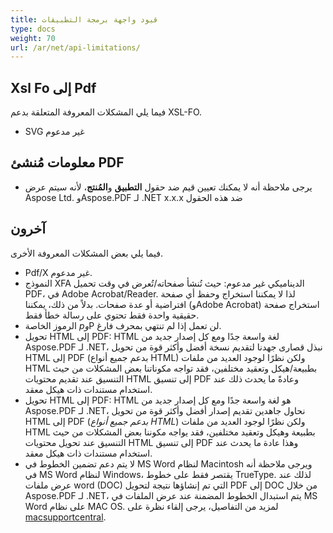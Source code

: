 ```yaml
---
title: قيود واجهة برمجة التطبيقات
type: docs
weight: 70
url: /ar/net/api-limitations/
---
```


## **Xsl Fo إلى Pdf**
فيما يلي المشكلات المعروفة المتعلقة بدعم XSL-FO.

- SVG غير مدعوم
## **معلومات مُنشئ PDF**
- يرجى ملاحظة أنه لا يمكنك تعيين قيم ضد حقول **التطبيق** و**المُنتج**، لأنه سيتم عرض Aspose Ltd. وAspose.PDF لـ .NET x.x.x ضد هذه الحقول
## **آخرون**
فيما يلي بعض المشكلات المعروفة الأخرى.

- Pdf/X غير مدعوم.
- النموذج XFA الديناميكي غير مدعوم: حيث تُنشأ صفحاته/تُعرض في وقت تحميل PDF، في Adobe Acrobat/Reader. لذا لا يمكننا استخراج وحفظ أي صفحة افتراضية أو عدة صفحات. بدلاً من ذلك، يمكننا (وAdobe Acrobat) استخراج صفحة حقيقية واحدة فقط تحتوي على رسالة خطأ فقط.
- الرموز الخاصة $p و$P لن تعمل إذا لم تنتهي بمحرف فارغ.
- تحويل HTML إلى PDF: HTML لغة واسعة جدًا ومع كل إصدار جديد من Aspose.PDF لـ .NET، نبذل قصارى جهدنا لتقديم نسخة أفضل وأكثر قوة من تحويل HTML إلى PDF (بدعم جميع أنواع HTML) ولكن نظرًا لوجود العديد من ملفات HTML بطبيعة/هيكل وتعقيد مختلفين، فقد تواجه مكوناتنا بعض المشكلات من حيث التنسيق عند تقديم محتويات HTML إلى تنسيق PDF وعادةً ما يحدث ذلك عند استخدام مستندات ذات هيكل معقد.
- تحويل HTML إلى PDF: HTML هو لغة واسعة جدًا ومع كل إصدار جديد من Aspose.PDF لـ .NET، نحاول جاهدين تقديم إصدار أفضل وأكثر قوة من تحويل HTML إلى PDF (*بدعم جميع أنواع HTML*) ولكن نظرًا لوجود العديد من ملفات HTML بطبيعة وهيكل وتعقيد مختلفين، فقد يواجه مكوننا بعض المشكلات من حيث التنسيق عند تحويل محتويات HTML إلى تنسيق PDF وهذا عادة ما يحدث عند استخدام مستندات ذات هيكل معقد.
- لا يتم دعم تضمين الخطوط في MS Word لنظام Macintosh ويرجى ملاحظة أنه في MS Word لنظام Windows، يقتصر فقط على خطوط TrueType. لذلك عند عرض ملفات word (DOC) التي تم إنشاؤها نتيجة لتحويل PDF إلى DOC من خلال Aspose.PDF لـ .NET، يتم استبدال الخطوط المضمنة عند عرض الملفات في MS Word على نظام MAC OS. لمزيد من التفاصيل، يرجى إلقاء نظرة على [macsupportcentral](http://www.macsupportcentral.com/2012/05/embed-fonts-microsoft-office-word-files/).
